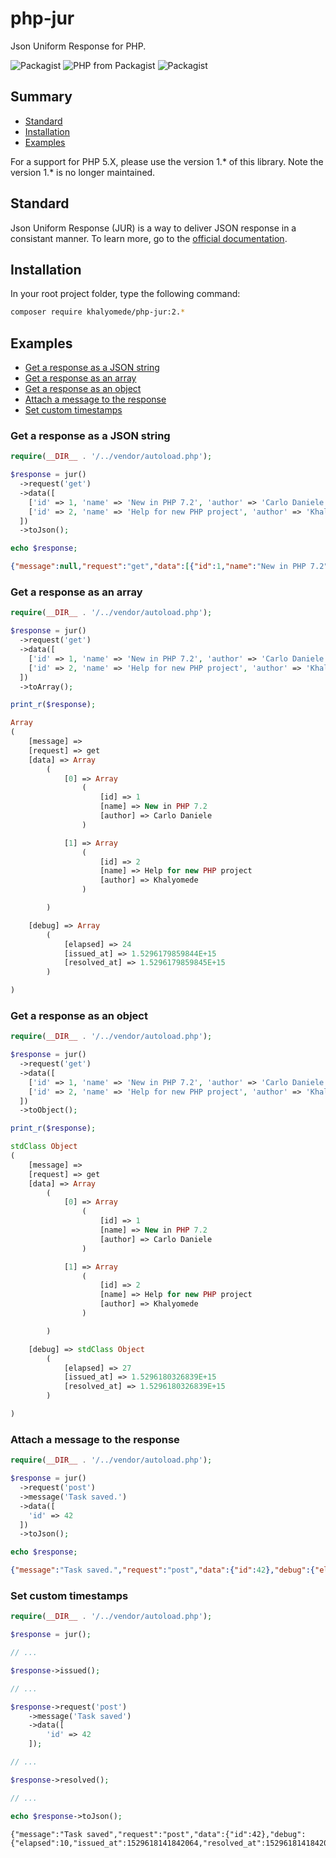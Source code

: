 # php-jur

Json Uniform Response for PHP.

![Packagist](https://img.shields.io/packagist/v/khalyomede/php-jur.svg)
![PHP from Packagist](https://img.shields.io/packagist/php-v/khalyomede/php-jur.svg)
![Packagist](https://img.shields.io/packagist/l/khalyomede/php-jur.svg)

## Summary

- [Standard](#standard)
- [Installation](#installation)
- [Examples](#examples)

For a support for PHP 5.X, please use the version 1.* of this library. Note the version 1.* is no longer maintained.

## Standard

Json Uniform Response (JUR) is a way to deliver JSON response in a consistant manner. To learn more, go to the [official documentation](https://github.com/khalyomede/jur).

## Installation

In your root project folder, type the following command:

```bash
composer require khalyomede/php-jur:2.*
```

## Examples

- [Get a response as a JSON string](#get-a-json-response)
- [Get a response as an array](#get-a-response-as-an-array)
- [Get a response as an object](#get-a-response-as-an-array)
- [Attach a message to the response](#attach-a-message-to-the-response)
- [Set custom timestamps](#set-custom-timestamps)

### Get a response as a JSON string

```php
require(__DIR__ . '/../vendor/autoload.php');

$response = jur()
  ->request('get')
  ->data([
    ['id' => 1, 'name' => 'New in PHP 7.2', 'author' => 'Carlo Daniele'],
    ['id' => 2, 'name' => 'Help for new PHP project', 'author' => 'Khalyomede']
  ])
  ->toJson();

echo $response;
```

```json
{"message":null,"request":"get","data":[{"id":1,"name":"New in PHP 7.2","author":"Carlo Daniele"},{"id":2,"name":"Help for new PHP project","author":"Khalyomede"}],"debug":{"elapsed":27,"issued_at":1529617930807795,"resolved_at":1529617930807822}}
```

### Get a response as an array

```php
require(__DIR__ . '/../vendor/autoload.php');

$response = jur()
  ->request('get')
  ->data([
    ['id' => 1, 'name' => 'New in PHP 7.2', 'author' => 'Carlo Daniele'],
    ['id' => 2, 'name' => 'Help for new PHP project', 'author' => 'Khalyomede']
  ])
  ->toArray();

print_r($response);
```

```php
Array
(
    [message] =>
    [request] => get
    [data] => Array
        (
            [0] => Array
                (
                    [id] => 1
                    [name] => New in PHP 7.2
                    [author] => Carlo Daniele
                )

            [1] => Array
                (
                    [id] => 2
                    [name] => Help for new PHP project
                    [author] => Khalyomede
                )

        )

    [debug] => Array
        (
            [elapsed] => 24
            [issued_at] => 1.5296179859844E+15
            [resolved_at] => 1.5296179859845E+15
        )

)
```

### Get a response as an object

```php
require(__DIR__ . '/../vendor/autoload.php');

$response = jur()
  ->request('get')
  ->data([
    ['id' => 1, 'name' => 'New in PHP 7.2', 'author' => 'Carlo Daniele'],
    ['id' => 2, 'name' => 'Help for new PHP project', 'author' => 'Khalyomede']
  ])
  ->toObject();

print_r($response);
```

```php
stdClass Object
(
    [message] =>
    [request] => get
    [data] => Array
        (
            [0] => Array
                (
                    [id] => 1
                    [name] => New in PHP 7.2
                    [author] => Carlo Daniele
                )

            [1] => Array
                (
                    [id] => 2
                    [name] => Help for new PHP project
                    [author] => Khalyomede
                )

        )

    [debug] => stdClass Object
        (
            [elapsed] => 27
            [issued_at] => 1.5296180326839E+15
            [resolved_at] => 1.5296180326839E+15
        )

)
```

### Attach a message to the response

```php
require(__DIR__ . '/../vendor/autoload.php');

$response = jur()
  ->request('post')
  ->message('Task saved.')
  ->data([
    'id' => 42
  ])
  ->toJson();

echo $response;
```

```json
{"message":"Task saved.","request":"post","data":{"id":42},"debug":{"elapsed":26,"issued_at":1529618086871988,"resolved_at":1529618086872014}}
```

### Set custom timestamps

```php
require(__DIR__ . '/../vendor/autoload.php');

$response = jur();

// ...

$response->issued();

// ...

$response->request('post')
    ->message('Task saved')
    ->data([
        'id' => 42
    ]);

// ...

$response->resolved();

// ...

echo $response->toJson();
```

```
{"message":"Task saved","request":"post","data":{"id":42},"debug":{"elapsed":10,"issued_at":1529618141842064,"resolved_at":1529618141842074}}
```